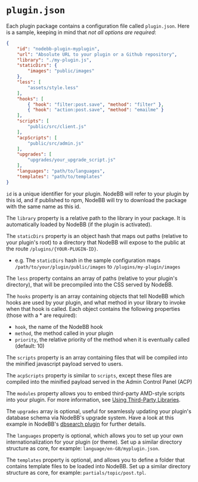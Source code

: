 # `plugin.json`

Each plugin package contains a configuration file called `plugin.json`.
Here is a sample, keeping in mind that *not all options are required*:

``` json
{
    "id": "nodebb-plugin-myplugin",
    "url": "Absolute URL to your plugin or a Github repository",
    "library": "./my-plugin.js",
    "staticDirs": {
        "images": "public/images"
    },
    "less": [
        "assets/style.less"
    ],
    "hooks": [
        { "hook": "filter:post.save", "method": "filter" },
        { "hook": "action:post.save", "method": "emailme" }
    ],
    "scripts": [
        "public/src/client.js"
    ],
    "acpScripts": [
        "public/src/admin.js"
    ],
    "upgrades": [
        "upgrades/your_upgrade_script.js"
    ],
    "languages": "path/to/languages",
    "templates": "path/to/templates"
}
```

`id` is a unique identifier for your plugin. NodeBB will refer to your plugin by this id, and if published to npm, NodeBB will try to download the package with the same name as this id.

The `library` property is a relative path to the library in your
package. It is automatically loaded by NodeBB (if the plugin is
activated).

The `staticDirs` property is an object hash that maps out paths
(relative to your plugin's root) to a directory that NodeBB will expose
to the public at the route `/plugins/{YOUR-PLUGIN-ID}`.

* e.g. The `staticDirs` hash in the sample configuration maps `/path/to/your/plugin/public/images` to `/plugins/my-plugin/images`

The `less` property contains an array of paths (relative to your
plugin's directory), that will be precompiled into the CSS served by
NodeBB.

The `hooks` property is an array containing objects that tell NodeBB
which hooks are used by your plugin, and what method in your library to
invoke when that hook is called. Each object contains the following
properties (those with a \* are required):

* `hook`, the name of the NodeBB hook
* `method`, the method called in your plugin
* `priority`, the relative priority of the method when it is
    eventually called (default: 10)

The `scripts` property is an array containing files that will be
compiled into the minified javascript payload served to users.

The `acpScripts` property is similar to `scripts`, except these files
are compiled into the minified payload served in the Admin Control Panel
(ACP)

The `modules` property allows you to embed third-party AMD-style scripts into your plugin. For more information, see
[Using Third-Party Libraries](./libraries).

The `upgrades` array is optional, useful for seamlessly updating your plugin's database
schema via NodeBB's upgrade system. Have a look at this example in NodeBB's [dbsearch plugin](https://github.com/barisusakli/nodebb-plugin-dbsearch/blob/master/upgrades/dbsearch_change_mongodb_schema.js) for further details.

The `languages` property is optional, which allows you to set up your
own internationalization for your plugin (or theme). Set up a similar
directory structure as core, for example:
`language/en-GB/myplugin.json`.

The `templates` property is optional, and allows you to define a folder
that contains template files to be loaded into NodeBB. Set up a similar
directory structure as core, for example: `partials/topic/post.tpl`.